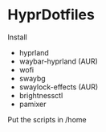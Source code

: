 # HyprDotfiles

Install
- hyprland
- waybar-hyprland (AUR)
- wofi
- swaybg
- swaylock-effects (AUR)
- brightnessctl
- pamixer

Put the scripts in /home
